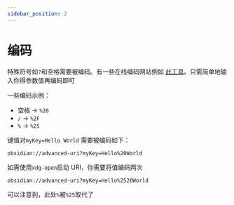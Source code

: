 ```yaml
---
sidebar_position: 2
---
```


# 编码

特殊符号如`?`和空格需要被编码。有一些在线编码网站例如 [此工具](https://www.urlencoder.io/)。只需简单地输入你得参数值再编码即可

一些编码示例：

- 空格 → `%20`
- `/` → `%2F`
- `%` → `%25`

键值对`myKey=Hello World` 需要被编码如下：

```uri
obsidian://advanced-uri?myKey=Hello%20World
```

如需使用`xdg-open`启动 URI，你需要将值编码两次

```uri
obsidian://advanced-uri?myKey=Hello%2520World
```

可以注意到，此处`%`被`%25`取代了
